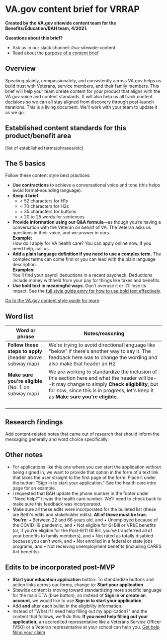 # VA.gov content brief for VRRAP

**Created by the VA.gov sitewide content team for the Benefits/Education/BAH team, 4/2021.**

**Questions about this brief?**
- Ask us in our slack channel: #va-sitewide-content
- Read about the [purpose of a content brief](https://github.com/department-of-veterans-affairs/va.gov-team/blob/master/teams/vsa/teams/sitewide-content/content-brief-purpose.md)

## Overview

Speaking plainly, compassionately, and consistently across VA.gov helps us build trust with Veterans, service members, and their family members. This brief will help your team create content for your product that aligns with the VA.gov voice and content standards. It will also help us all track content decisions so we can all stay aligned from discovery through post-launch iterations. This is a living document. We’ll work with your team to update it as we go.

## Established content standards for this product/benefit area

[list of established terms/phrases/etc]

## The 5 basics 

Follow these content style best practices:
- **Use contractions** to achieve a conversational voice and tone (this helps avoid formal-sounding language). 
- **Keep it brief**
  - < 52 characters for H1s
  - < 70 characters for H2s
  - < 35 characters for buttons
  - < 20 to 25 words for sentences
- **Provide information using our Q&A formula**—as though you’re having a conversation with the Veteran on behalf of VA. The Veteran asks us questions in their voice, and we answer in ours. <br> **Example:** <br> How do I apply for VA health care? You can apply online now. If you need help, call us.
- **Add a plain language definition if you need to use a complex term.** The complex terms can come first or you can lead with the plain language description. <br> **Examples:** <br> You'll find your payroll deductions in a recent paycheck. Deductions include money withheld from your pay for things like taxes and benefits.
- **Use bold text in meaningful ways.** Don't overuse it or it'll lose its impact. See the [full style guide entry for how to use bold text effectively](https://design.va.gov/content-style-guide/bold-text).

[Go to the VA.gov content style guide for more](https://design.va.gov/content-style-guide/)

## Word list

| Word or phrase | Notes/reasoning |
| -------------- | --------------- |
| **Follow these steps to apply** (header above subway map) | We're trying to avoid directional language like "below" if there's another way to say it. The feedback here was to change the wording and also make that header an H2     |
| **Make sure you're eligible** (No. 1 on subway map) | We are working to standardize the inclusion of this section here and what the header will be--it may change to simply **Check eligibility**, but for now, since this is in progress, let's keep it as **Make sure you're eligible**.|
|                |                 |
|                |                 |
|                |                 |
|                |                 |


## Research findings

Add content-related notes that came out of research that should inform the messaging generally and word choice specifically.

## Other notes

- For applications like this one where you can start the application without being signed in, we want to provide that option in the form of a text link that takes the user straight to the first page of the form. Place it under the button: "Sign in to start your application." See the health care intro page for an example. 
- I requested that BAH update the phone number in the footer under "Need help?" It was the health care number. We'll need to check back to make sure this feedback was incorporated.
- Make sure all these edits were incorporated for the bulleted list (these are Beth's edits and stakeholder edits):
**All of these must be true. You’re:**
•	Between 22 and 66 years old, and
•	Unemployed because of the COVID-19 pandemic, and
•	Not eligible for GI Bill or VR&E benefits (or, if you’re eligible for the Post-9/11 GI Bill, you’ve transferred all of your benefits to family members), and
•	Not rated as totally disabled because you can’t work, and
•	Not enrolled in a federal or state jobs programs, and
•	Not receiving unemployment benefits (including CARES Act benefits)

## Edits to be incorporated post-MVP

- **Start your education application** button: To standardize buttons and action links across our forms, change to: **Start your application**
- Sitewide content is moving toward standardizing more specific language for the main CTA (blue button), so instead of **Sign in or create an account**, we would like to use **Sign in to start your application**.
- Add **and** after each bullet in the eligibility information.
- Instead of "What if I need help filling out my application?" and the content that follows, we'll do this:
**If you need help filling out your application,** an accredited representative like a Veterans Service Officer (VSO) or a Veteran representative at your school can help you. [Get help filing your claim](https://www.va.gov/disability/get-help-filing-claim/)

